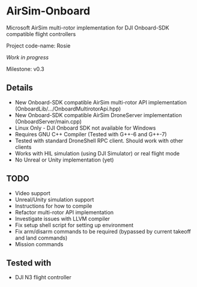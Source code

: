 # AirSim-Onboard
Microsoft AirSim multi-rotor implementation for DJI Onboard-SDK compatible flight controllers

Project code-name: Rosie

_Work in progress_

Milestone: v0.3

## Details 
* New Onboard-SDK compatible AirSim multi-rotor API implementation (OnboardLib/.../OnboardMultirotorApi.hpp)
* New Onboard-SDK compatible AirSim DroneServer implementation (OnboardServer/main.cpp)
* Linux Only - DJI Onboard SDK not available for Windows
* Requires GNU C++ Compiler (Tested with G++-6 and G++-7)
* Tested with standard DroneShell RPC client. Should work with other clients
* Works with HIL simulation (using DJI Simulator) or real flight mode
* No Unreal or Unity implementation (yet)

## TODO
* Video support
* Unreal/Unity simulation support
* Instructions for how to compile
* Refactor multi-rotor API implementation
* Investigate issues with LLVM compiler
* Fix setup shell script for setting up environment
* Fix arm/disarm commands to be required (bypassed by current takeoff and land commands)
* Mission commands

## Tested with
* DJI N3 flight controller
